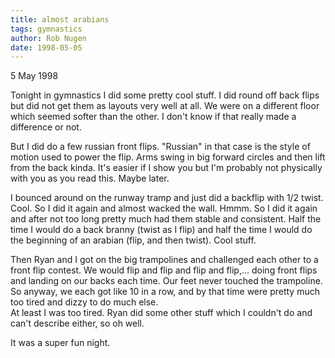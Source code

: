 ```yaml
---
title: almost arabians
tags: gymnastics
author: Rob Nugen
date: 1998-05-05
---
```


<title>Journal</title>

<p class=date>5 May 1998</p>

<p>Tonight in gymnastics I did some pretty cool stuff. I did round off back flips but did not get them as layouts very well at all. We were on a different floor which seemed softer than the other.  I don't know if that really made a difference or not.

<p>But I did do a few russian front flips. "Russian" in that case is the style of motion used to power the flip. Arms swing in big forward circles and then lift from the back kinda. It's easier if I show you but I'm probably not physically with you as you read this. Maybe later.

<p>I bounced around on the runway tramp and just did a backflip with 1/2 twist. Cool. So I did it again and almost wacked the wall. Hmmm. So I did it again and after not too long pretty much had them stable and consistent. Half the time I would do a back branny (twist as I flip) and half the time I would do the beginning of an arabian (flip, and then twist). Cool stuff.

<p>Then Ryan and I got on the big trampolines and challenged each other to a front flip contest. We would flip and flip and flip and flip,... doing front flips and landing on our backs each time. Our feet never touched the trampoline.<br>
So anyway, we each got like 10 in a row, and by that time were pretty much too tired and dizzy to do much else.<br>
At least I was too tired. Ryan did some other stuff which I couldn't do and can't describe either, so oh well.

<p>It was a super fun night.</p>
